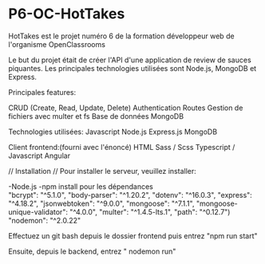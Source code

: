 # P6-OC-HotTakes

HotTakes est le projet numéro 6 de la formation développeur web de l'organisme OpenClassrooms

Le but du projet était de créer l'API  d'une application de review de sauces piquantes.
Les principales technologies utilisées sont Node.js, MongoDB et Express.

Principales features:

CRUD (Create, Read, Update, Delete)
Authentication
Routes
Gestion de fichiers avec multer et fs
Base de données MongoDB

Technologies utilisées:
Javascript
Node.js
Express.js
MongoDB

Client frontend:(fourni avec l'énoncé)
HTML
Sass / Scss
Typescript / Javascript
Angular


// Installation //
Pour installer le serveur, veuillez installer:

-Node.js
-npm install pour les dépendances   
    "bcrypt": "^5.1.0",
    "body-parser": "^1.20.2",
    "dotenv": "^16.0.3",
    "express": "^4.18.2",
    "jsonwebtoken": "^9.0.0",
    "mongoose": "^7.1.1",
    "mongoose-unique-validator": "^4.0.0",
    "multer": "^1.4.5-lts.1",
    "path": "^0.12.7")
    "nodemon": "^2.0.22"

Effectuez un git bash depuis le dossier frontend puis entrez "npm run start"

Ensuite, depuis le backend, entrez " nodemon run"



